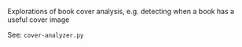 Explorations of book cover analysis, e.g. detecting when a book has a useful cover image

See: `cover-analyzer.py`
